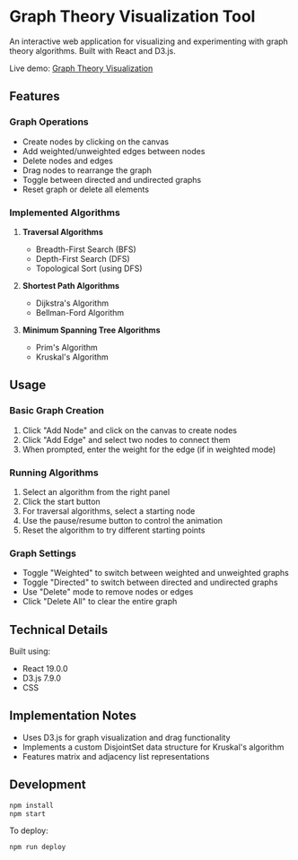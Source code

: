 # Graph Theory Visualization Tool

An interactive web application for visualizing and experimenting with graph theory algorithms. Built with React and D3.js.

Live demo: [Graph Theory Visualization](https://peter-shamoun.github.io/Graph-Theory/)

## Features

### Graph Operations
- Create nodes by clicking on the canvas
- Add weighted/unweighted edges between nodes
- Delete nodes and edges
- Drag nodes to rearrange the graph
- Toggle between directed and undirected graphs
- Reset graph or delete all elements

### Implemented Algorithms

1. **Traversal Algorithms**
   - Breadth-First Search (BFS)
   - Depth-First Search (DFS)
   - Topological Sort (using DFS)

2. **Shortest Path Algorithms**
   - Dijkstra's Algorithm
   - Bellman-Ford Algorithm

3. **Minimum Spanning Tree Algorithms**
   - Prim's Algorithm
   - Kruskal's Algorithm


## Usage

### Basic Graph Creation
1. Click "Add Node" and click on the canvas to create nodes
2. Click "Add Edge" and select two nodes to connect them
3. When prompted, enter the weight for the edge (if in weighted mode)

### Running Algorithms
1. Select an algorithm from the right panel
2. Click the start button
3. For traversal algorithms, select a starting node
4. Use the pause/resume button to control the animation
5. Reset the algorithm to try different starting points

### Graph Settings
- Toggle "Weighted" to switch between weighted and unweighted graphs
- Toggle "Directed" to switch between directed and undirected graphs
- Use "Delete" mode to remove nodes or edges
- Click "Delete All" to clear the entire graph

## Technical Details

Built using:
- React 19.0.0
- D3.js 7.9.0
- CSS

## Implementation Notes

- Uses D3.js for graph visualization and drag functionality
- Implements a custom DisjointSet data structure for Kruskal's algorithm
- Features  matrix and adjacency list representations


## Development

```bash
npm install
npm start
```

To deploy:
```bash
npm run deploy
```